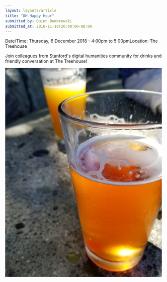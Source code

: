 ```yaml
---
layout: layouts/article
title: "DH Happy Hour"
submitted_by: Quinn Dombrowski
submitted_at: 2018-11-16T20:40:00-08:00
---
```



Date/Time: Thursday, 6 December 2018 - 4:00pm to 5:00pmLocation: The Treehouse

Join colleagues from Stanford's digital humanities community for drinks and friendly conversation at The Treehouse!




![](/post-images/28351197577_bbbfbfc27c_k.jpg)



